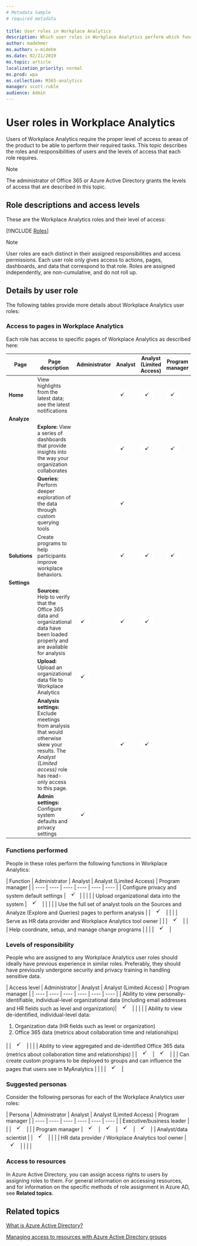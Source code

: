 ```yaml
---
# Metadata Sample
# required metadata

title: User roles in Workplace Analytics
description: Which user roles in Workplace Analytics perform which functions and have access to which pages in Workplace Analytics
author: madehmer
ms.author: v-midehm
ms.date: 02/21/2019
ms.topic: article
localization_priority: normal 
ms.prod: wpa
ms.collection: M365-analytics
manager: scott.ruble
audience: Admin
---
```


# User roles in Workplace Analytics

Users of Workplace Analytics require the proper level of access to areas of the product to be able to perform their required tasks. This topic describes the roles and responsibilities of users and the levels of access that each role requires.

> [!Note] 
> The administrator of Office 365 or Azure Active Directory grants the levels of access that are described in this topic.  

## Role descriptions and access levels

These are the Workplace Analytics roles and their level of access:

[!INCLUDE [Roles](../includes/wpa-roles.md)]

<!-- Use the include file to replace the following. 25 Feb 19: 

 * **Analyst:** Has full access to all service features, except Administration. This role is used for the analyst who requires the most complete access to data.

 * **Analyst (Limited Access):** Has access to the Home page and to the explore-metrics features. This role is used for the analyst who only needs access to insights generated from our curated set of Explore-the-metrics dashboards.

 * **Administrator:** Has access to the Settings and Data sources features. The responsibilities of the Workplace Analytics administrator are to configure privacy settings and system defaults, and to prepare and upload organizational data to Workplace Analytics and verify it.

 * **Program manager:** Has access to the Home and Explore pages, the Solutions page and its Manage page, where the Program Manager can set up programs. On the Manage page, the Program Manager also has access to its Track page, to track the progress of active or ended programs.

-->

>[!Note]
>User roles are each distinct in their assigned responsibilities and access permissions. Each user role only gives access to actions, pages, dashboards, and data that correspond to that role. Roles are assigned independently, are non-cumulative, and do not roll up. 

## Details by user role

The following tables provide more details about Workplace Analytics user roles:

### Access to pages in Workplace Analytics

Each role has access to specific pages of Workplace Analytics as described here:

|  Page  | Page description |  Administrator | Analyst |  Analyst (Limited Access) | Program manager |
| ---- | ---- | ---- | ---- | ---- | ---- |
| **Home** | View highlights from the latest data; see the latest notifications | | <img src="../Images/WpA/check-mark.png"> | <img src="../Images/WpA/check-mark.png"> | <img src="../Images/WpA/check-mark.png"> |
| **Analyze** | 
| | **Explore:** View a series of dashboards that provide insights into the way your organization collaborates | | <img src="../Images/WpA/check-mark.png"> | <img src="../Images/WpA/check-mark.png"> |<img src="../Images/WpA/check-mark.png"> |
| | **Queries:** Perform deeper exploration of the data through custom querying tools | | <img src="../Images/WpA/check-mark.png"> | | |
| **Solutions** | Create programs to help participants improve workplace behaviors. | | <img src="../Images/WpA/check-mark.png"> | <img src="../Images/WpA/check-mark.png"> | <img src="../Images/WpA/check-mark.png"> |
| **Settings** | 
| | **Sources:** Help to verify that the Office 365 data and organizational data have been loaded properly and are available for analysis | <img src="../Images/WpA/check-mark.png"> | <img src="../Images/WpA/check-mark.png"> | <img src="../Images/WpA/check-mark.png"> | |
| | **Upload:** Upload an organizational data file to Workplace Analytics | <img src="../Images/WpA/check-mark.png"> | | | |
| | **Analysis settings:** Exclude meetings from analysis that would otherwise skew your results. The _Analyst (Limited access)_ role has read-only access to this page.| | <img src="../Images/WpA/check-mark.png"> | <img src="../Images/WpA/check-mark.png"> | |
| | **Admin settings:** Configure system defaults and privacy settings | <img src="../Images/WpA/check-mark.png"> | | | |

### Functions performed

People in these roles perform the following functions in Workplace Analytics:

|  Function |  Administrator |  Analyst |  Analyst (Limited Access) | Program manager |
| ---- | ---- | ---- | ---- | ---- | ---- |
| Configure privacy and system default settings | <img src="../Images/WpA/check-mark.png">| | | |
| Upload organizational data into the system | <img src="../Images/WpA/check-mark.png"> | | | |
| Use the full set of analyst tools on the Sources and Analyze (Explore and Queries) pages to perform analysis | | <img src="../Images/WpA/check-mark.png"> | | |
| Serve as HR data provider and Workplace Analytics tool owner | | | <img src="../Images/WpA/check-mark.png"> | |
| Help coordinate, setup, and manage change programs | | | | <img src="../Images/WpA/check-mark.png"> |

### Levels of responsibility

People who are assigned to any Workplace Analytics user roles should ideally have previous experience in similar roles. Preferably, they should have previously undergone security and privacy training in handling sensitive data.

| Access level | Administrator |  Analyst | Analyst (Limited Access) | Program manager |
| ---- | ---- | ---- | ---- | ---- | ---- |
| Ability to view personally-identifiable, individual-level organizational data (including email addresses and HR fields such as level and organization)| <img src="../Images/WpA/check-mark.png"> | | | |
| Ability to view de-identified, individual-level data:<ol><li>Organization data (HR fields such as level or organization)</li><li>Office 365 data (metrics about collaboration time and relationships)</li></ol> | | <img src="../Images/WpA/check-mark.png"> | | |
| Ability to view aggregated and de-identified Office 365 data (metrics about collaboration time and relationships) | | <img src="../Images/WpA/check-mark.png"> | <img src="../Images/WpA/check-mark.png"> | |
| Can create custom programs to be deployed to groups and can influence the pages that users see in MyAnalytics | | | | <img src="../Images/WpA/check-mark.png"> | 

### Suggested personas

Consider the following personas for each of the Workplace Analytics user roles:

|  Persona |  Administrator |  Analyst |  Analyst (Limited Access) | Program manager |
| ---- | ---- | ---- | ---- | ---- | ---- |
| Executive/business leader | | | <img src="../Images/WpA/check-mark.png"> |   |
| Program manager | <img src="../Images/WpA/check-mark.png"> | <img src="../Images/WpA/check-mark.png"> | <img src="../Images/WpA/check-mark.png"> | <img src="../Images/WpA/check-mark.png"> |
| Analyst/data scientist |   | <img src="../Images/WpA/check-mark.png"> | | |
|  HR data provider / Workplace Analytics tool owner |    <img src="../Images/WpA/check-mark.png"> |   | | |


### Access to resources

In Azure Active Directory, you can assign access rights to users by assigning roles to them. For general information on accessing resources, and for information on the specific methods of role assignment in Azure AD, see **Related topics**.

## Related topics

[What is Azure Active Directory?](https://docs.microsoft.com/azure/active-directory/fundamentals/active-directory-whatis)

[Managing access to resources with Azure Active Directory groups](https://docs.microsoft.com/azure/active-directory/fundamentals/active-directory-manage-groups)